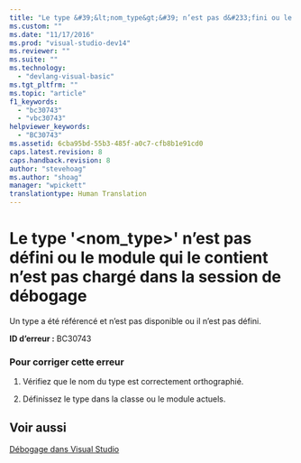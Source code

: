 ```yaml
---
title: "Le type &#39;&lt;nom_type&gt;&#39; n’est pas d&#233;fini ou le module qui le contient n’est pas charg&#233; dans la session de d&#233;bogage | Microsoft Docs"
ms.custom: ""
ms.date: "11/17/2016"
ms.prod: "visual-studio-dev14"
ms.reviewer: ""
ms.suite: ""
ms.technology: 
  - "devlang-visual-basic"
ms.tgt_pltfrm: ""
ms.topic: "article"
f1_keywords: 
  - "bc30743"
  - "vbc30743"
helpviewer_keywords: 
  - "BC30743"
ms.assetid: 6cba95bd-55b3-485f-a0c7-cfb8b1e91cd0
caps.latest.revision: 8
caps.handback.revision: 8
author: "stevehoag"
ms.author: "shoag"
manager: "wpickett"
translationtype: Human Translation
---
```

# Le type &#39;&lt;nom_type&gt;&#39; n’est pas d&#233;fini ou le module qui le contient n’est pas charg&#233; dans la session de d&#233;bogage
Un type a été référencé et n’est pas disponible ou il n’est pas défini.  
  
 **ID d’erreur :** BC30743  
  
### Pour corriger cette erreur  
  
1.  Vérifiez que le nom du type est correctement orthographié.  
  
2.  Définissez le type dans la classe ou le module actuels.  
  
## Voir aussi  
 [Débogage dans Visual Studio](/visual-studio/debugger/debugging-in-visual-studio)